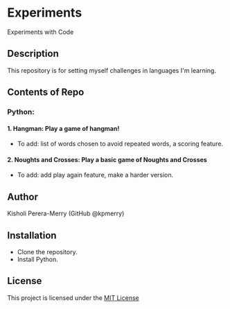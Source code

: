 # Experiments
Experiments with Code
## Description
This repository is for setting myself challenges in languages I'm learning.
## Contents of Repo
### Python:
#### 1. Hangman: Play a game of hangman! 
- To add: list of words chosen to avoid repeated words, a scoring feature.
#### 2. Noughts and Crosses: Play a basic game of Noughts and Crosses
- To add: add play again feature, make a harder version.
## Author
Kisholi Perera-Merry (GitHub @kpmerry)
## Installation
- Clone the repository.
- Install Python.
## License
This project is licensed under the [MIT License](LICENSE)
